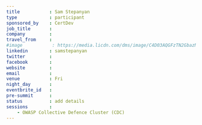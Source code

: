 ```yaml
---
title           : Sam Stepanyan
type            : participant
sponsored_by    : CertDev
job_title       :
company         :
travel_from     :
#image           : https://media.licdn.com/dms/image/C4D03AQGFzTN2GbazNw/profile-displayphoto-shrink_800_800/0?e=1532563200&v=beta&t=UVmiCym-ygZx1USYgGu5b5Y2sGc9P6S_BJWFq5lTRn4
linkedin        : samstepanyan
twitter         :
facebook        :
website         :
email           :
venue           : Fri
night_day       :
eventbrite_id   :
pre-summit      :
status          : add details
sessions        :
    - OWASP Collective Defence Cluster (CDC)
---
```


<!-- put more details about participant here -->

